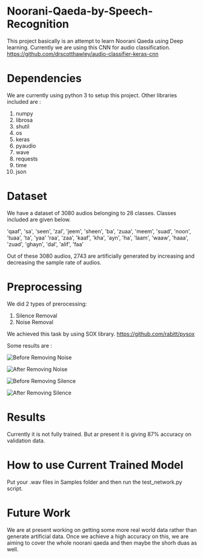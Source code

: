 # Noorani-Qaeda-by-Speech-Recognition
This project basically is an attempt to learn Noorani Qaeda using Deep learning. Currently we are using this CNN for audio classification.
https://github.com/drscotthawley/audio-classifier-keras-cnn

# Dependencies
We are currently using python 3 to setup this project. Other libraries included are :
1) numpy
2) librosa
3) shutil
4) os
5) keras
6) pyaudio
7) wave
8) requests
9) time
10) json

# Dataset
We have a dataset of 3080 audios belonging to 28 classes. Classes included are given below.

'qaaf', 'sa', 'seen', 'zal', 'jeem', 'sheen', 'ba', 'zuaa', 'meem', 'suad', 'noon', 'tuaa', 'ta', 'yaa'
'raa', 'zaa', 'kaaf', 'kha', 'ayn', 'ha', 'laam', 'waaw', 'haaa', 'zuad', 'ghayn', 'dal', 'alif', 'faa'

Out of these 3080 audios, 2743 are artificially generated by increasing and decreasing the sample rate of audios.

# Preprocessing
We did 2 types of prerocessing:
1) Silence Removal
2) Noise Removal

We achieved this task by using SOX library.
https://github.com/rabitt/pysox

Some results are :

![Before Removing Noise](https://github.com/asad1996172/Noorani-Qaeda-by-Speech-Recognition/edit/master/plots/before_removing_noise.png)

![After Removing Noise](https://github.com/asad1996172/Noorani-Qaeda-by-Speech-Recognition/edit/master/plots/after_removing_noise.png)

![Before Removing Silence](https://github.com/asad1996172/Noorani-Qaeda-by-Speech-Recognition/edit/master/plots/before_removing_silence.png)

![After Removing Silence](https://github.com/asad1996172/Noorani-Qaeda-by-Speech-Recognition/edit/master/plots/after_removing_silence.png)

# Results
Currently it is not fully trained. But ar present it is giving 87% accuracy on validation data.

# How to use Current Trained Model
Put your .wav files in Samples folder and then run the test_network.py script.

# Future Work
We are at present working on getting some more real world data rather than generate artificial data. Once we achieve a high accuracy on this, we are aiming to cover the whole noorani qaeda and then maybe the shorh duas as well.
